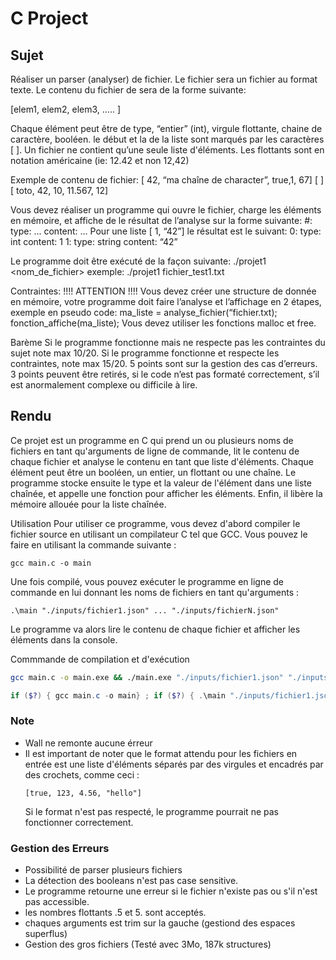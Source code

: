 # C Project
## Sujet
Réaliser un parser (analyser) de fichier.
Le fichier sera un fichier au format texte. Le contenu du fichier de sera de la forme suivante:

[elem1, elem2, elem3, ….. ]

Chaque élément peut être de type, “entier” (int), virgule flottante, chaine de caractère,
booléen. le début et la de la liste sont marqués par les caractères [ ].
Un fichier ne contient qu’une seule liste d'éléments.
Les flottants sont en notation américaine (ie: 12.42 et non 12,42)

Exemple de contenu de fichier:
[ 42, “ma chaîne de character”, true,1, 67]
[ ]
[ toto, 42, 10, 11.567, 12]

Vous devez réaliser un programme qui ouvre le fichier, charge les éléments en mémoire, et affiche de le résultat de l’analyse sur la forme suivante:
#:
type: ...
content: ...
Pour une liste [ 1, “42”] le résultat est le suivant:
0:
type: int
content: 1
1:
type: string
content: “42”

Le programme doit être exécuté de la façon suivante:
./projet1 <nom_de_fichier>
exemple:
./projet1 fichier_test1.txt

Contraintes: !!!! ATTENTION !!!!
Vous devez créer une structure de donnée en mémoire, votre programme doit faire l’analyse
et l’affichage en 2 étapes, exemple en pseudo code:
ma_liste = analyse_fichier(“fichier.txt);
fonction_affiche(ma_liste);
Vous devez utiliser les fonctions malloc et free.

Barème
Si le programme fonctionne mais ne respecte pas les contraintes du sujet note max 10/20.
Si le programme fonctionne et respecte les contraintes, note max 15/20.
5 points sont sur la gestion des cas d’erreurs.
3 points peuvent être retirés, si le code n’est pas formaté correctement, s’il est
anormalement complexe ou difficile à lire.

## Rendu
Ce projet est un programme en C qui prend un ou plusieurs noms de fichiers en tant qu'arguments de ligne de commande, lit le contenu de chaque fichier et analyse le contenu en tant que liste d'éléments. Chaque élément peut être un booléen, un entier, un flottant ou une chaîne. Le programme stocke ensuite le type et la valeur de l'élément dans une liste chaînée, et appelle une fonction pour afficher les éléments. Enfin, il libère la mémoire allouée pour la liste chaînée.

Utilisation
Pour utiliser ce programme, vous devez d'abord compiler le fichier source en utilisant un compilateur C tel que GCC. Vous pouvez le faire en utilisant la commande suivante :

```
gcc main.c -o main
```
Une fois compilé, vous pouvez exécuter le programme en ligne de commande en lui donnant les noms de fichiers en tant qu'arguments :

```
.\main "./inputs/fichier1.json" ... "./inputs/fichierN.json"
```
Le programme va alors lire le contenu de chaque fichier et afficher les éléments dans la console.

Commmande de compilation et d'exécution
```sh
gcc main.c -o main.exe && ./main.exe "./inputs/fichier1.json" "./inputs/fichier2.json"
```
```powershell
if ($?) { gcc main.c -o main} ; if ($?) { .\main "./inputs/fichier1.json"}
```

### Note
- Wall ne remonte aucune érreur  
- Il est important de noter que le format attendu pour les fichiers en entrée est une liste d'éléments séparés par des virgules et encadrés par des crochets, comme ceci :
    ```
    [true, 123, 4.56, "hello"]
    ```
    Si le format n'est pas respecté, le programme pourrait ne pas fonctionner correctement.

### Gestion des Erreurs
- Possibilité de parser plusieurs fichiers
- La détection des booleans n'est pas case sensitive.
- Le programme retourne une erreur si le fichier n'existe pas ou s'il n'est pas accessible.
- les nombres flottants .5 et 5. sont acceptés.
- chaques arguments est trim sur la gauche (gestiond des espaces superflus)
- Gestion des gros fichiers (Testé avec 3Mo, 187k structures)